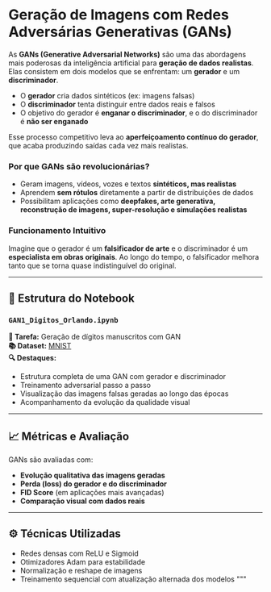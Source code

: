 # Geração de Imagens com Redes Adversárias Generativas (GANs)

As **GANs (Generative Adversarial Networks)** são uma das abordagens mais poderosas da inteligência artificial para **geração de dados realistas**. Elas consistem em dois modelos que se enfrentam: um **gerador** e um **discriminador**.

- O **gerador** cria dados sintéticos (ex: imagens falsas)
- O **discriminador** tenta distinguir entre dados reais e falsos
- O objetivo do gerador é **enganar o discriminador**, e o do discriminador é **não ser enganado**

Esse processo competitivo leva ao **aperfeiçoamento contínuo do gerador**, que acaba produzindo saídas cada vez mais realistas.

### Por que GANs são revolucionárias?

- Geram imagens, vídeos, vozes e textos **sintéticos, mas realistas**
- Aprendem **sem rótulos** diretamente a partir de distribuições de dados
- Possibilitam aplicações como **deepfakes, arte generativa, reconstrução de imagens, super-resolução e simulações realistas**

### Funcionamento Intuitivo

Imagine que o gerador é um **falsificador de arte** e o discriminador é um **especialista em obras originais**. Ao longo do tempo, o falsificador melhora tanto que se torna quase indistinguível do original.

---

## 📂 Estrutura do Notebook

### `GAN1_Digitos_Orlando.ipynb`
**📌 Tarefa:** Geração de dígitos manuscritos com GAN  
**📚 Dataset:** [MNIST](http://yann.lecun.com/exdb/mnist/)  
**🔍 Destaques:**
- Estrutura completa de uma GAN com gerador e discriminador
- Treinamento adversarial passo a passo
- Visualização das imagens falsas geradas ao longo das épocas
- Acompanhamento da evolução da qualidade visual

---

## 📈 Métricas e Avaliação

GANs são avaliadas com:

- **Evolução qualitativa das imagens geradas**
- **Perda (loss) do gerador e do discriminador**
- **FID Score** (em aplicações mais avançadas)
- **Comparação visual com dados reais**

---

## ⚙️ Técnicas Utilizadas

- Redes densas com ReLU e Sigmoid
- Otimizadores Adam para estabilidade
- Normalização e reshape de imagens
- Treinamento sequencial com atualização alternada dos modelos
"""
